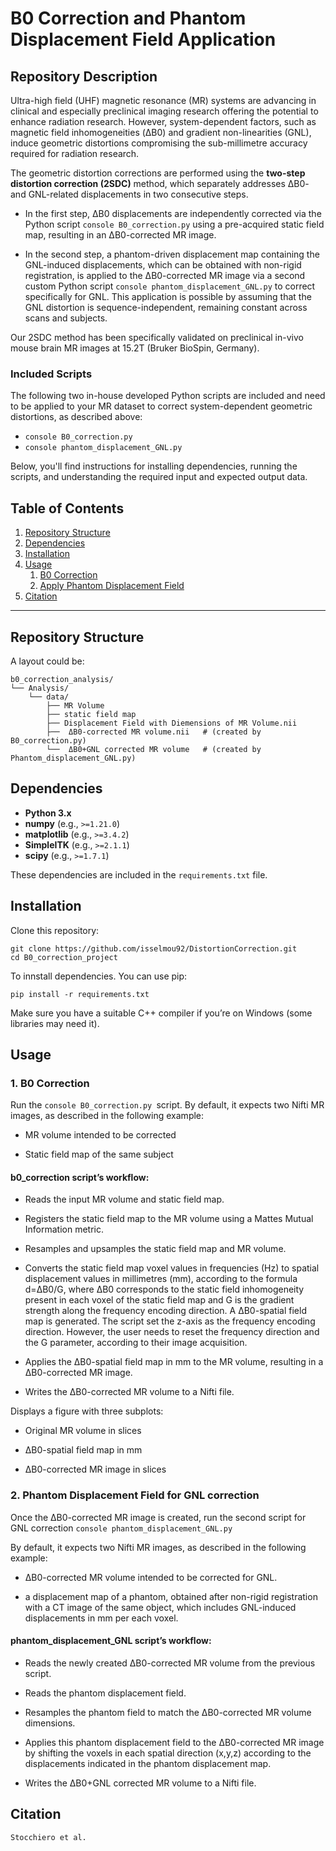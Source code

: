 # B0 Correction and Phantom Displacement Field Application
## Repository Description

Ultra-high field (UHF) magnetic resonance (MR) systems are advancing in clinical and especially preclinical imaging research offering the potential to enhance radiation research. However, system-dependent factors, such as magnetic field inhomogeneities (ΔB0) and gradient non-linearities (GNL), induce geometric distortions compromising the sub-millimetre accuracy required for radiation research. 

The geometric distortion corrections are performed using the **two-step distortion correction (2SDC)** method, which separately addresses ΔB0- and GNL-related displacements in two consecutive steps.

- In the first step, ΔB0 displacements are independently corrected via the Python script ```console B0_correction.py``` using a pre-acquired static field map, resulting in an ΔB0-corrected MR image.

- In the second step, a phantom-driven displacement map containing the GNL-induced displacements, which can be obtained with non-rigid registration, is applied to the ΔB0-corrected MR image via a second custom Python script ```console phantom_displacement_GNL.py``` to correct specifically for GNL. This application is possible by assuming that the GNL distortion is sequence-independent, remaining constant across scans and subjects.

Our 2SDC method has been specifically validated on preclinical in-vivo mouse brain MR images at 15.2T (Bruker BioSpin, Germany).

### Included Scripts
The following two in-house developed Python scripts are included and need to be applied to your MR dataset to correct system-dependent geometric distortions, as described above: 
- ```console B0_correction.py ```
- ```console phantom_displacement_GNL.py ```

Below, you'll find instructions for installing dependencies, running the scripts, and understanding the required input and expected output data. 

## Table of Contents
1. [Repository Structure](#repository-structure)
2. [Dependencies](#dependencies)
3. [Installation](#installation)
4. [Usage](#usage)
   1. [B0 Correction](#1-b0-correction)
   2. [Apply Phantom Displacement Field](#2-phantom-displacement-field-for-gnl-correction)
5. [Citation](#citation)
---

## Repository Structure

A layout could be:

```console
b0_correction_analysis/
└── Analysis/
    └── data/
        ├── MR Volume
        ├── static field map
        ├── Displacement Field with Diemensions of MR Volume.nii
        ├──  ΔB0-corrected MR volume.nii   # (created by B0_correction.py)
        └──  ΔB0+GNL corrected MR volume   # (created by Phantom_displacement_GNL.py)
```

## Dependencies
- **Python 3.x**  
- **numpy** (e.g., `>=1.21.0`)
- **matplotlib** (e.g., `>=3.4.2`)
- **SimpleITK** (e.g., `>=2.1.1`)
- **scipy** (e.g., `>=1.7.1`)

These dependencies are included in the `requirements.txt` file.

## Installation

Clone this repository:

```console
git clone https://github.com/isselmou92/DistortionCorrection.git
cd B0_correction_project
```
To innstall dependencies. You can use pip:

```console
pip install -r requirements.txt
```
Make sure you have a suitable C++ compiler if you’re on Windows (some libraries may need it).

## Usage
### 1. B0 Correction
Run the ```console B0_correction.py ```script. By default, it expects two Nifti MR images, as described in the following example: 
- MR volume intended to be corrected
  
- Static field map of the same subject 

#### b0_correction script’s workflow: 

- Reads the input MR volume and static field map.
  
- Registers the static field map to the MR volume using a Mattes Mutual Information metric. 

- Resamples and upsamples the static field map and MR volume. 

- Converts the static field map voxel values in frequencies (Hz) to spatial displacement values in millimetres (mm), according to the formula d=ΔB0/G, where ΔB0 corresponds to the static field inhomogeneity present in each voxel of the static field map and G is the gradient strength along the frequency encoding direction. A ΔB0-spatial field map is generated.
The script set the z-axis as the frequency encoding direction. However, the user needs to reset the frequency direction and the G parameter, according to their image acquisition. 

- Applies the ΔB0-spatial field map in mm to the MR volume, resulting in a ΔB0-corrected MR image. 

- Writes the ΔB0-corrected MR volume to a Nifti file. 

Displays a figure with three subplots:

- Original MR volume in slices 

- ΔB0-spatial field map in mm 

- ΔB0-corrected MR image in slices

### 2. Phantom Displacement Field for GNL correction
Once the ΔB0-corrected MR image is created, run the second script for GNL correction ```console phantom_displacement_GNL.py ```

By default, it expects two Nifti MR images, as described in the following example: 
- ΔB0-corrected MR volume intended to be corrected for GNL.

- a displacement map of a phantom, obtained after non-rigid registration with a CT image of the same object, which includes GNL-induced displacements in mm per each voxel.

#### phantom_displacement_GNL script’s workflow: 


- Reads the newly created ΔB0-corrected MR volume from the previous script.

- Reads the phantom displacement field.
  
- Resamples the phantom field to match the ΔB0-corrected MR volume dimensions.

- Applies this phantom displacement field to the ΔB0-corrected MR image by shifting the voxels in each spatial direction (x,y,z) according to the displacements indicated in the phantom displacement map.

- Writes the ΔB0+GNL corrected MR volume to a Nifti file.
## Citation
```console
Stocchiero et al.
```
